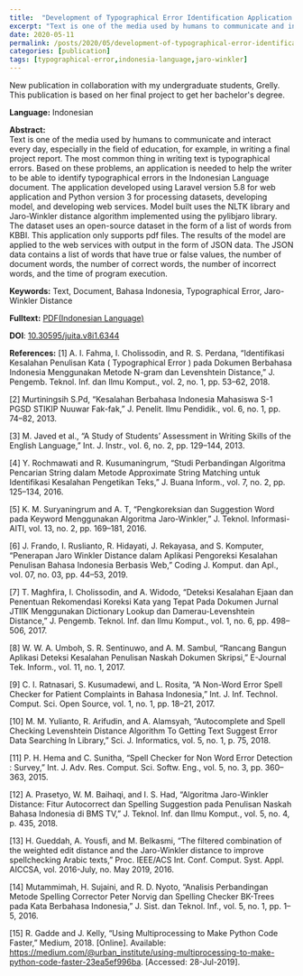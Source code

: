 ```yaml
---
title:  "Development of Typographical Error Identification Application in Indonesian Language Using Jaro-Winkler Distance Algorithm"
excerpt: "Text is one of the media used by humans to communicate and interact every day, especially in the field of education, for example, in writing a final project report. The most common thing in writing text is typographical errors. Based on these problems, an application is needed to help the writer to be able to identify typographical errors in the Indonesian Language document. The application developed using Laravel version 5.8 for web application and Python version 3 for processing datasets, developing model, and developing web services. Model built uses the NLTK library and Jaro-Winkler distance algorithm implemented using the pylibjaro library. The dataset uses an open-source dataset in the form of a list of words from KBBI. This application only supports pdf files. The results of the model are applied to the web services with output in the form of JSON data. The JSON data contains a list of words that have true or false values, the number of document words, the number of correct words, the number of incorrect words, and the time of program execution."
date: 2020-05-11
permalink: /posts/2020/05/development-of-typographical-error-identification-application-in-indonesian-language-using-jaro-winkler-distance-algorithm/
categories: [publication]
tags: [typographical-error,indonesia-language,jaro-winkler]
---
```


New publication in collaboration with my undergraduate students, Grelly. This publication is based on her final project to get her bachelor's degree.

**Language:** Indonesian

**Abstract:** <br />
Text is one of the media used by humans to communicate and interact every day, especially in the field of education, for example, in writing a final project report. The most common thing in writing text is typographical errors. Based on these problems, an application is needed to help the writer to be able to identify typographical errors in the Indonesian Language document. The application developed using Laravel version 5.8 for web application and Python version 3 for processing datasets, developing model, and developing web services. Model built uses the NLTK library and Jaro-Winkler distance algorithm implemented using the pylibjaro library. The dataset uses an open-source dataset in the form of a list of words from KBBI. This application only supports pdf files. The results of the model are applied to the web services with output in the form of JSON data. The JSON data contains a list of words that have true or false values, the number of document words, the number of correct words, the number of incorrect words, and the time of program execution.

**Keywords:** Text, Document, Bahasa Indonesia, Typographical Error, Jaro-Winkler Distance

**Fulltext:** [PDF(Indonesian Language)](http://jurnalnasional.ump.ac.id/index.php/JUITA/article/view/6344/3129)

**DOI**: [10.30595/juita.v8i1.6344](https://doi.org/10.30595/juita.v8i1.6344)

**References:**
[1] A. I. Fahma, I. Cholissodin, and R. S. Perdana, “Identifikasi Kesalahan Penulisan Kata ( Typographical Error ) pada Dokumen Berbahasa Indonesia Menggunakan Metode N-gram dan Levenshtein Distance,” J. Pengemb. Teknol. Inf. dan Ilmu Komput., vol. 2, no. 1, pp. 53–62, 2018.

[2] Murtiningsih S.Pd, “Kesalahan Berbahasa Indonesia Mahasiswa S-1 PGSD STIKIP Nuuwar Fak-fak,” J. Penelit. Ilmu Pendidik., vol. 6, no. 1, pp. 74–82, 2013.

[3] M. Javed et al., “A Study of Students’ Assessment in Writing Skills of the English Language,” Int. J. Instr., vol. 6, no. 2, pp. 129–144, 2013.

[4] Y. Rochmawati and R. Kusumaningrum, “Studi Perbandingan Algoritma Pencarian String dalam Metode Approximate String Matching untuk Identifikasi Kesalahan Pengetikan Teks,” J. Buana Inform., vol. 7, no. 2, pp. 125–134, 2016.

[5] K. M. Suryaningrum and A. T, “Pengkoreksian dan Suggestion Word pada Keyword Menggunakan Algoritma Jaro-Winkler,” J. Teknol. Informasi-AITI, vol. 13, no. 2, pp. 169–181, 2016.

[6] J. Frando, I. Ruslianto, R. Hidayati, J. Rekayasa, and S. Komputer, “Penerapan Jaro Winkler Distance dalam Aplikasi Pengoreksi Kesalahan Penulisan Bahasa Indonesia Berbasis Web,” Coding J. Komput. dan Apl., vol. 07, no. 03, pp. 44–53, 2019.

[7] T. Maghfira, I. Cholissodin, and A. Widodo, “Deteksi Kesalahan Ejaan dan Penentuan Rekomendasi Koreksi Kata yang Tepat Pada Dokumen Jurnal JTIIK Menggunakan Dictionary Lookup dan Damerau-Levenshtein Distance,” J. Pengemb. Teknol. Inf. dan Ilmu Komput., vol. 1, no. 6, pp. 498–506, 2017.

[8] W. W. A. Umboh, S. R. Sentinuwo, and A. M. Sambul, “Rancang Bangun Aplikasi Deteksi Kesalahan Penulisan Naskah Dokumen Skripsi,” E-Journal Tek. Inform., vol. 11, no. 1, 2017.

[9] C. I. Ratnasari, S. Kusumadewi, and L. Rosita, “A Non-Word Error Spell Checker for Patient Complaints in Bahasa Indonesia,” Int. J. Inf. Technol. Comput. Sci. Open Source, vol. 1, no. 1, pp. 18–21, 2017.

[10] M. M. Yulianto, R. Arifudin, and A. Alamsyah, “Autocomplete and Spell Checking Levenshtein Distance Algorithm To Getting Text Suggest Error Data Searching In Library,” Sci. J. Informatics, vol. 5, no. 1, p. 75, 2018.

[11] P. H. Hema and C. Sunitha, “Spell Checker for Non Word Error Detection : Survey,” Int. J. Adv. Res. Comput. Sci. Softw. Eng., vol. 5, no. 3, pp. 360–363, 2015.

[12] A. Prasetyo, W. M. Baihaqi, and I. S. Had, “Algoritma Jaro-Winkler Distance: Fitur Autocorrect dan Spelling Suggestion pada Penulisan Naskah Bahasa Indonesia di BMS TV,” J. Teknol. Inf. dan Ilmu Komput., vol. 5, no. 4, p. 435, 2018.

[13] H. Gueddah, A. Yousfi, and M. Belkasmi, “The filtered combination of the weighted edit distance and the Jaro-Winkler distance to improve spellchecking Arabic texts,” Proc. IEEE/ACS Int. Conf. Comput. Syst. Appl. AICCSA, vol. 2016-July, no. May 2019, 2016.

[14] Mutammimah, H. Sujaini, and R. D. Nyoto, “Analisis Perbandingan Metode Spelling Corrector Peter Norvig dan Spelling Checker BK-Trees pada Kata Berbahasa Indonesia,” J. Sist. dan Teknol. Inf., vol. 5, no. 1, pp. 1–5, 2016.

[15] R. Gadde and J. Kelly, “Using Multiprocessing to Make Python Code Faster,” Medium, 2018. [Online]. Available: https://medium.com/@urban_institute/using-multiprocessing-to-make-python-code-faster-23ea5ef996ba. [Accessed: 28-Jul-2019].

